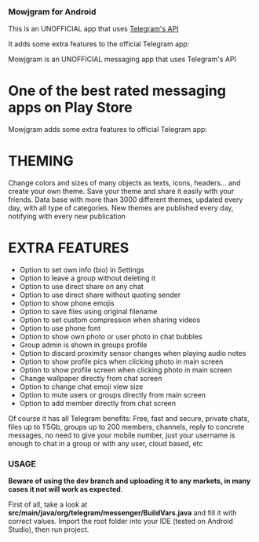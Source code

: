 ### Mowjgram for Android 

This is an UNOFFICIAL app that uses [Telegram's API](https://core.telegram.org/api)

It adds some extra features to the official Telegram app:

Mowjgram is an UNOFFICIAL messaging app that uses Telegram's API
# One of the best rated messaging apps on Play Store #

Mowjgram adds some extra features to official Telegram app:

# THEMING #
Change colors and sizes of many objects as texts, icons, headers... and create your own theme.
Save your theme and share it easily with your friends.
Data base with more than 3000 different themes, updated every day, with all type of categories. New themes are published every day, notifying with every new publication


# EXTRA FEATURES #
+ Option to set own info (bio) in Settings
+ Option to leave a group without deleting it
+ Option to use direct share on any chat
+ Option to use direct share without quoting sender
+ Option to show phone emojis
+ Option to save files using original filename 
+ Option to set custom compression when sharing videos
+ Option to use phone font
+ Option to show own photo or user photo in chat bubbles
+ Group admin is shown in groups profile
+ Option to discard proximity sensor changes when playing audio notes
+ Option to show profile pics when clicking photo in main screen
+ Option to show profile screen when clicking photo in main screen
+ Change wallpaper directly from chat screen
+ Option to change chat emoji view size
+ Option to mute users or groups directly from main screen
+ Option to add member directly from chat screen


Of course it has all Telegram benefits:
Free, fast and secure, private chats, files up to 1’5Gb, groups up to 200 members, channels, reply to concrete messages, no need to give your mobile number, just your username is enough to chat in a group or with any user, cloud based, etc




### USAGE
**Beware of using the dev branch and uploading it to any markets, in many cases it not will work as expected**.

First of all, take a look at **src/main/java/org/telegram/messenger/BuildVars.java** and fill it with correct values.
Import the root folder into your IDE (tested on Android Studio), then run project.



